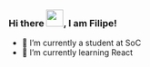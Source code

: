 ### Hi there <img src="https://raw.githubusercontent.com/MartinHeinz/MartinHeinz/master/wave.gif" width="30px">, I am Filipe!

 
- 🔭 I’m currently a student at SoC
- 🌱 I’m currently learning React

<!--
**proencaf/proencaf** is a ✨ _special_ ✨ repository because its `README.md` (this file) appears on your GitHub profile.

Here are some ideas to get you started:

- 🔭 I’m currently working on ...
- 🌱 I’m currently learning ...
- 👯 I’m looking to collaborate on ...
- 🤔 I’m looking for help with ...
- 💬 Ask me about ...
- 📫 How to reach me: ...
- 😄 Pronouns: ...
- ⚡ Fun fact: 
-->
